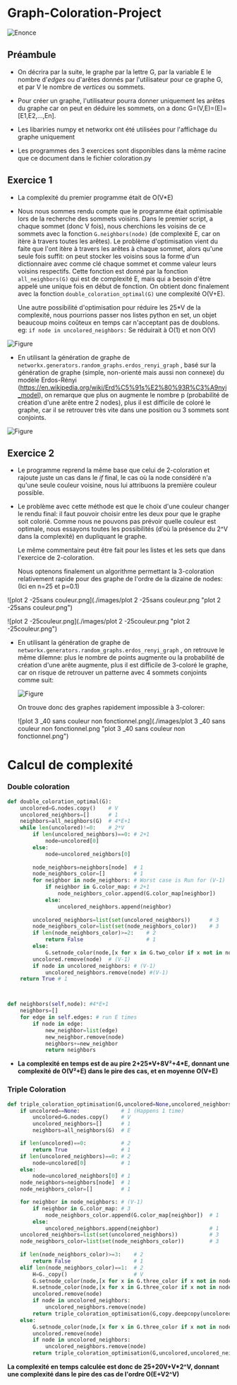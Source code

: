 # Graph-Coloration-Project

![Enonce](./images/enonce.png "Enoncé")

## Préambule

- On décrira par la suite, le graphe par la lettre G, par la variable E le nombre d'*edges* ou d'arêtes donnés par l'utilisateur pour ce graphe G, et par V le nombre de *vertices* ou sommets.

- Pour créer un graphe, l'utilisateur pourra donner uniquement les arêtes du graphe car on peut en déduire les sommets, on a donc G=(V,E)=(E)=[E1,E2,...,En].

- Les libariries numpy et networkx ont été utilisées pour l'affichage du graphe uniquement 

- Les programmes des 3 exercices sont disponibles dans la même racine que ce document dans le fichier coloration.py

## Exercice 1

- La complexité du premier programme était de O(V*E)

- Nous nous sommes rendu compte que le programme était optimisable lors de la recherche des sommets voisins. Dans le premier script, a chaque sommet (donc V fois), nous cherchions les voisins de ce sommets avec la fonction ```G.neighbors(node)``` (de complexité E, car on itère à travers toutes les arêtes). Le problème d'optimisation vient du faite que l'ont itère à travers les arêtes à chaque sommet, alors qu'une seule fois suffit: on peut stocker les voisins sous la forme d'un dictionnaire avec comme clé chaque sommet et comme valeur leurs voisins respectifs. Cette fonction est donné par la fonction ```all_neighbors(G)``` qui est de complexité E, mais qui a besoin d'être appelé une unique fois en début de fonction. On obtient donc finalement avec la fonction ```double_coloration_optimal(G)``` une complexité O(V+E).

  Une autre possibilité d'optimisation pour réduire les 25\*V de la complexité, nous pourrions passer nos listes python en set, un objet beaucoup moins coûteux en temps car n'acceptant pas de doublons. eg: ```if node in uncolored_neighbors:``` Se réduirait à O(1) et non O(V)

![Figure](./images/figure_1.png "Figure")

- En utilisant la génération de graphe de ```networkx.generators.random_graphs.erdos_renyi_graph``` , basé sur la génération de graphe (simple, non-orienté mais aussi non connexe) du modèle Erdos-Rényi (https://en.wikipedia.org/wiki/Erd%C5%91s%E2%80%93R%C3%A9nyi_model), on remarque que plus on augmente le nombre p (probabilité de création d'une arête entre 2 nodes), plus il est difficile de coloré le graphe, car il se retrouver très vite dans une position ou 3 sommets sont conjoints.

![Figure](./images/figure_2.png "Figure")

## Exercice 2

- Le programme reprend la même base que celui de 2-coloration et rajoute juste un cas dans le *if* final, le cas où la node considéré n'a qu'une seule couleur voisine, nous lui attribuons la première couleur possible.

- Le problème avec cette méthode est que le choix d'une couleur changer le rendu final: il faut pouvoir choisir entre les deux pour que le graphe soit colorié. Comme nous ne pouvons pas prévoir quelle couleur est optimale, nous essayons toutes les possibilités (d’où la présence du 2^V dans la complexité) en dupliquant le graphe.

  Le même commentaire peut être fait pour les listes et les sets que dans l'exercice de 2-coloration.

  Nous optenons finalement un algorithme permettant la 3-coloration relativement rapide pour des graphe de l'ordre de la dizaine de nodes: (Ici en n=25 et p=0.1)

![plot 2 -25sans couleur.png](./images/plot 2 -25sans couleur.png "plot 2 -25sans couleur.png")



![plot 2 -25couleur.png](./images/plot 2 -25couleur.png "plot 2 -25couleur.png")



- En utilisant la génération de graphe de ```networkx.generators.random_graphs.erdos_renyi_graph``` , on retrouve le même dilemne: plus le nombre de points augmente ou la probabilité de création d'une arête augmente, plus il est difficile de 3-coloré le graphe, car on risque de retrouver un patterne avec 4 sommets conjoints comme suit:

  ![Figure](./images/figure_4.png "Figure")

  On trouve donc des graphes rapidement impossible à 3-colorer:

  ![plot 3 _40 sans couleur non fonctionnel.png](./images/plot 3 _40 sans couleur non fonctionnel.png "plot 3 _40 sans couleur non fonctionnel.png")

# Calcul de complexité

### Double coloration

```python
def double_coloration_optimal(G):
	uncolored=G.nodes.copy()	# V
	uncolored_neighbors=[]		# 1
	neighbors=all_neighbors(G) 	# 4*E+1
	while len(uncolored)!=0: 	# 2*V
		if len(uncolored_neighbors)==0: # 2+1
			node=uncolored[0]
		else:
			node=uncolored_neighbors[0]
            
		node_neighbors=neighbors[node]  # 1
		node_neighbors_color=[]			# 1
		for neighbor in node_neighbors: # Worst case is Run for (V-1)
			if neighbor in G.color_map: # 2+1
				node_neighbors_color.append(G.color_map[neighbor])
			else:
				uncolored_neighbors.append(neighbor)
         
		uncolored_neighbors=list(set(uncolored_neighbors)) 		# 3
		node_neighbors_color=list(set(node_neighbors_color)) 	# 3
		if len(node_neighbors_color)>=2:	# 2
			return False					# 1
		else:
			G.setnode_color(node,[x for x in G.two_color if x not in node_neighbors_color][0]) 		# 5
		uncolored.remove(node)	# (V-1)
		if node in uncolored_neighbors: # (V-1)
			uncolored_neighbors.remove(node) #(V-1)
	return True # 1



def neighbors(self,node): #4*E+1
    neighbors=[]
    for edge in self.edges: # run E times
        if node in edge:	
            new_neighbor=list(edge)
            new_neighbor.remove(node)
            neighbors+=new_neighbor
            return neighbors
```

* **La complexité en temps est de au pire 2+25\*V+8V²+4*E, donnant une complexité de O(V²+E) dans le pire des cas, et en moyenne O(V+E)**



### Triple Coloration

```python
def triple_coloration_optimisation(G,uncolored=None,uncolored_neighbors=None,neighbors=None):
	if uncolored==None: 			# 1 (Happens 1 time)
		uncolored=G.nodes.copy() 	# V
		uncolored_neighbors=[] 		# 1
		neighbors=all_neighbors(G) 	# E

	if len(uncolored)==0: 			# 2
		return True					# 1
	if len(uncolored_neighbors)==0:	# 2
		node=uncolored[0]			# 1
	else:
		node=uncolored_neighbors[0]	# 1
	node_neighbors=neighbors[node] 	# 1
	node_neighbors_color=[]			# 1

	for neighbor in node_neighbors:	# (V-1)
		if neighbor in G.color_map: # 3
			node_neighbors_color.append(G.color_map[neighbor]) 	# 1
		else:
			uncolored_neighbors.append(neighbor)				# 1
	uncolored_neighbors=list(set(uncolored_neighbors))			# 3
	node_neighbors_color=list(set(node_neighbors_color))		# 3
	
	if len(node_neighbors_color)>=3:	# 2		
		return False					# 1
	elif len(node_neighbors_color)==1:	# 2
		H=G._copy()						# V
		G.setnode_color(node,[x for x in G.three_color if x not in node_neighbors_color][0]) 		# 7
		H.setnode_color(node,[x for x in G.three_color if x not in node_neighbors_color][1])		# 7
		uncolored.remove(node)																		# (V-1)
		if node in uncolored_neighbors:																# (V-1)
			uncolored_neighbors.remove(node) 														# 1
		return triple_coloration_optimisation(G,copy.deepcopy(uncolored),copy.deepcopy(uncolored_neighbors),neighbors) or triple_coloration_optimisation(H,copy.deepcopy(uncolored),copy.deepcopy(uncolored_neighbors),neighbors) #2*V times with last occurence complexity = O(V)
	else:
		G.setnode_color(node,[x for x in G.three_color if x not in node_neighbors_color][0])		# 7
		uncolored.remove(node)																		# (V-1)
		if node in uncolored_neighbors:																# (V-1)
			uncolored_neighbors.remove(node)														# (V-1)
		return triple_coloration_optimisation(G,uncolored,uncolored_neighbors,neighbors)			# V times
```

**La complexité en temps calculée est donc de 25+20V+V*2^V, donnant une complexité dans le pire des cas de l'ordre O(E+V2^V)**